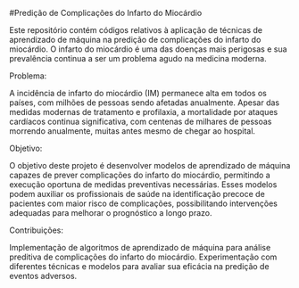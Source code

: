#Predição de Complicações do Infarto do Miocárdio

Este repositório contém códigos relativos à aplicação de técnicas de aprendizado de máquina na predição de complicações do infarto do miocárdio. O infarto do miocárdio é uma das doenças mais perigosas e sua prevalência continua a ser um problema agudo na medicina moderna.

Problema:

A incidência de infarto do miocárdio (IM) permanece alta em todos os países, com milhões de pessoas sendo afetadas anualmente. Apesar das medidas modernas de tratamento e profilaxia, a mortalidade por ataques cardíacos continua significativa, com centenas de milhares de pessoas morrendo anualmente, muitas antes mesmo de chegar ao hospital.

Objetivo:

O objetivo deste projeto é desenvolver modelos de aprendizado de máquina capazes de prever complicações do infarto do miocárdio, permitindo a execução oportuna de medidas preventivas necessárias. Esses modelos podem auxiliar os profissionais de saúde na identificação precoce de pacientes com maior risco de complicações, possibilitando intervenções adequadas para melhorar o prognóstico a longo prazo.

Contribuições:

Implementação de algoritmos de aprendizado de máquina para análise preditiva de complicações do infarto do miocárdio.
Experimentação com diferentes técnicas e modelos para avaliar sua eficácia na predição de eventos adversos.
